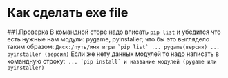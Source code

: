 # Как сделать exe file
##1.Проверка 
В командной сторе надо вписать `pip list` и убедится что есть нужные нам модули: pygame, pyinstaller; что бы это выглядело таким образом: 
```Диск:/путь/имя игры `pip list`
...
pygame(версия)
...
pyinstaller (версия)```
Если же нету данных модулей то надо написать в командную строку:``` ... `pip install` и название модулей (pygame или pyinstaller)```
 


